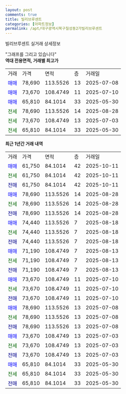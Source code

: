 ```yaml
---
layout: post
comments: true
title: 빌리브루센트
categories: [아파트정보]
permalink: /apt/대구광역시북구칠성동2가빌리브루센트
---
```


빌리브루센트 실거래 상세정보

<script type="text/javascript">
  google.charts.load('current', {'packages':['line', 'corechart']});
  google.charts.setOnLoadCallback(drawChart);

  function drawChart() {
    var data = new google.visualization.DataTable();
    data.addColumn('date', '거래일');
    data.addColumn('number', "매매");
    data.addColumn('number', "전세");
    data.addColumn('number', "전매");

    data.addRows([[new Date(Date.parse("2025-10-11")), 61750, null, null], [new Date(Date.parse("2025-10-11")), null, 61750, null], [new Date(Date.parse("2025-10-11")), null, null, 61750], [new Date(Date.parse("2025-08-28")), 78690, null, null], [new Date(Date.parse("2025-08-28")), null, 78690, null], [new Date(Date.parse("2025-08-28")), null, null, 78690], [new Date(Date.parse("2025-08-18")), 74440, null, null], [new Date(Date.parse("2025-08-18")), null, 74440, null], [new Date(Date.parse("2025-08-18")), null, null, 74440], [new Date(Date.parse("2025-08-13")), 71190, null, null], [new Date(Date.parse("2025-08-13")), null, 71190, null], [new Date(Date.parse("2025-08-13")), null, null, 71190], [new Date(Date.parse("2025-07-10")), 73670, null, null], [new Date(Date.parse("2025-07-10")), null, 73670, null], [new Date(Date.parse("2025-07-10")), null, null, 73670], [new Date(Date.parse("2025-07-08")), 78690, null, null], [new Date(Date.parse("2025-07-08")), null, 78690, null], [new Date(Date.parse("2025-07-08")), null, null, 78690], [new Date(Date.parse("2025-07-03")), 73670, null, null], [new Date(Date.parse("2025-07-03")), null, 73670, null], [new Date(Date.parse("2025-07-03")), null, null, 73670], [new Date(Date.parse("2025-05-30")), 65810, null, null], [new Date(Date.parse("2025-05-30")), null, 65810, null], [new Date(Date.parse("2025-05-30")), null, null, 65810]]);

    var options = {
      hAxis: {
        format: 'yyyy/MM/dd'
      },    
      lineWidth: 0,
      pointsVisible: true,    
      title: '최근 1년간 유형별 실거래가 분포',
      legend: { position: 'bottom' }
    };

    var formatter = new google.visualization.NumberFormat({pattern:'###,###'} );
    formatter.format(data, 1);
    formatter.format(data, 2);
    
    setTimeout(function() {
        var chart = new google.visualization.LineChart(document.getElementById('columnchart_material'));
        chart.draw(data, (options));
        document.getElementById('loading').style.display = 'none';
    }, 200);
  }
</script>


<div id="loading" style="z-index:20; display: block; margin-left: 0px">"그래프를 그리고 있습니다"</div>
<div id="columnchart_material" style="width: 95%; margin-left: 0px; display: block"></div>
<!-- contents start -->
<b>역대 전용면적, 거래별 최고가</b>
<table class="sortable">
    <tr>
      <td>거래</td>
      <td>가격</td>
      <td>면적</td>
      <td>층</td>
      <td>거래일</td>
    </tr>
        <tr>
          <td><a style="color: blue">매매</a></td>
          <td>78,690</td>
          <td>113.5526</td>
          <td>13</td>
          <td>2025-07-08</td>
        </tr>            <tr>
          <td><a style="color: blue">매매</a></td>
          <td>73,670</td>
          <td>108.4749</td>
          <td>11</td>
          <td>2025-07-10</td>
        </tr>            <tr>
          <td><a style="color: blue">매매</a></td>
          <td>65,810</td>
          <td>84.1014</td>
          <td>33</td>
          <td>2025-05-30</td>
        </tr>        
        <tr>
              <td><a style="color: darkgreen">전세</a></td>
              <td>78,690</td>
              <td>113.5526</td>
              <td>14</td>
              <td>2025-08-28</td>
            </tr>            <tr>
              <td><a style="color: darkgreen">전세</a></td>
              <td>73,670</td>
              <td>108.4749</td>
              <td>13</td>
              <td>2025-07-03</td>
            </tr>            <tr>
              <td><a style="color: darkgreen">전세</a></td>
              <td>65,810</td>
              <td>84.1014</td>
              <td>33</td>
              <td>2025-05-30</td>
            </tr>        
    
</table>

<b>최근 1년간 거래 내역</b>

<table class="sortable">
    <tr>
      <td>거래</td>
      <td>가격</td>
      <td>면적</td>
      <td>층</td>
      <td>거래일</td>
    </tr>
    <tr>
      <td><a style="color: blue">매매</a></td>
      <td>61,750</td>
      <td>84.1014</td>
      <td>42</td>
      <td>2025-10-11</td>
    </tr>          <tr>
      <td><a style="color: darkgreen">전세</a></td>
      <td>61,750</td>
      <td>84.1014</td>
      <td>42</td>
      <td>2025-10-11</td>
    </tr>          <tr>
      <td><a style="color: darkblue">전매</a></td>
      <td>61,750</td>
      <td>84.1014</td>
      <td>42</td>
      <td>2025-10-11</td>
    </tr>          <tr>
      <td><a style="color: blue">매매</a></td>
      <td>78,690</td>
      <td>113.5526</td>
      <td>14</td>
      <td>2025-08-28</td>
    </tr>          <tr>
      <td><a style="color: darkgreen">전세</a></td>
      <td>78,690</td>
      <td>113.5526</td>
      <td>14</td>
      <td>2025-08-28</td>
    </tr>          <tr>
      <td><a style="color: darkblue">전매</a></td>
      <td>78,690</td>
      <td>113.5526</td>
      <td>14</td>
      <td>2025-08-28</td>
    </tr>          <tr>
      <td><a style="color: blue">매매</a></td>
      <td>74,440</td>
      <td>113.5526</td>
      <td>7</td>
      <td>2025-08-18</td>
    </tr>          <tr>
      <td><a style="color: darkgreen">전세</a></td>
      <td>74,440</td>
      <td>113.5526</td>
      <td>7</td>
      <td>2025-08-18</td>
    </tr>          <tr>
      <td><a style="color: darkblue">전매</a></td>
      <td>74,440</td>
      <td>113.5526</td>
      <td>7</td>
      <td>2025-08-18</td>
    </tr>          <tr>
      <td><a style="color: blue">매매</a></td>
      <td>71,190</td>
      <td>108.4749</td>
      <td>7</td>
      <td>2025-08-13</td>
    </tr>          <tr>
      <td><a style="color: darkgreen">전세</a></td>
      <td>71,190</td>
      <td>108.4749</td>
      <td>7</td>
      <td>2025-08-13</td>
    </tr>          <tr>
      <td><a style="color: darkblue">전매</a></td>
      <td>71,190</td>
      <td>108.4749</td>
      <td>7</td>
      <td>2025-08-13</td>
    </tr>          <tr>
      <td><a style="color: blue">매매</a></td>
      <td>73,670</td>
      <td>108.4749</td>
      <td>11</td>
      <td>2025-07-10</td>
    </tr>          <tr>
      <td><a style="color: darkgreen">전세</a></td>
      <td>73,670</td>
      <td>108.4749</td>
      <td>11</td>
      <td>2025-07-10</td>
    </tr>          <tr>
      <td><a style="color: darkblue">전매</a></td>
      <td>73,670</td>
      <td>108.4749</td>
      <td>11</td>
      <td>2025-07-10</td>
    </tr>          <tr>
      <td><a style="color: blue">매매</a></td>
      <td>78,690</td>
      <td>113.5526</td>
      <td>13</td>
      <td>2025-07-08</td>
    </tr>          <tr>
      <td><a style="color: darkgreen">전세</a></td>
      <td>78,690</td>
      <td>113.5526</td>
      <td>13</td>
      <td>2025-07-08</td>
    </tr>          <tr>
      <td><a style="color: darkblue">전매</a></td>
      <td>78,690</td>
      <td>113.5526</td>
      <td>13</td>
      <td>2025-07-08</td>
    </tr>          <tr>
      <td><a style="color: blue">매매</a></td>
      <td>73,670</td>
      <td>108.4749</td>
      <td>13</td>
      <td>2025-07-03</td>
    </tr>          <tr>
      <td><a style="color: darkgreen">전세</a></td>
      <td>73,670</td>
      <td>108.4749</td>
      <td>13</td>
      <td>2025-07-03</td>
    </tr>          <tr>
      <td><a style="color: darkblue">전매</a></td>
      <td>73,670</td>
      <td>108.4749</td>
      <td>13</td>
      <td>2025-07-03</td>
    </tr>          <tr>
      <td><a style="color: blue">매매</a></td>
      <td>65,810</td>
      <td>84.1014</td>
      <td>33</td>
      <td>2025-05-30</td>
    </tr>          <tr>
      <td><a style="color: darkgreen">전세</a></td>
      <td>65,810</td>
      <td>84.1014</td>
      <td>33</td>
      <td>2025-05-30</td>
    </tr>          <tr>
      <td><a style="color: darkblue">전매</a></td>
      <td>65,810</td>
      <td>84.1014</td>
      <td>33</td>
      <td>2025-05-30</td>
    </tr>      </table>
<!-- contents end -->    

